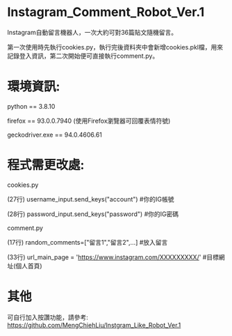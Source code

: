 # Instagram_Comment_Robot_Ver.1

Instagram自動留言機器人，一次大約可對36篇貼文隨機留言。

第一次使用時先執行cookies.py，執行完後資料夾中會新增cookies.pkl檔，用來記錄登入資訊，第二次開始便可直接執行comment.py。


# 環境資訊:

python == 3.8.10

firefox == 93.0.0.7940 (使用Firefox瀏覽器可回覆表情符號)

geckodriver.exe == 94.0.4606.61


# 程式需更改處: 

cookies.py

(27行) username_input.send_keys("account")    #你的IG帳號

(28行) password_input.send_keys("password")   #你的IG密碼

comment.py

(17行) random_comments=["留言1","留言2",...] #放入留言

(33行) url_main_page = 'https://www.instagram.com/XXXXXXXXX/'   #目標網址(個人首頁)

# 其他

可自行加入按讚功能，請參考: https://github.com/MengChiehLiu/Instgram_Like_Robot_Ver.1
